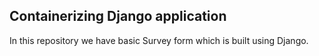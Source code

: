 ## Containerizing Django application

In this repository we have basic Survey form which is built using Django.

